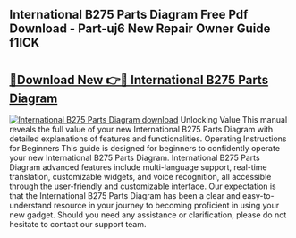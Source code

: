 ## International B275 Parts Diagram Free Pdf Download - Part-uj6 New Repair Owner Guide f1ICK

# <h2><a href="http://dfkbay7.blite.top/?on=International+B275+Parts+Diagram">🔗Download New 👉🔴 International B275 Parts Diagram</a></h2>

[![International B275 Parts Diagram download](https://i.imgur.com/lujVjoI.png)](http://dfkbay7.blite.top/?on=International+B275+Parts+Diagram)
Unlocking Value This manual reveals the full value of your new International B275 Parts Diagram with detailed explanations of features and functionalities. Operating Instructions for Beginners This guide is designed for beginners to confidently operate your new International B275 Parts Diagram. International B275 Parts Diagram advanced features include multi-language support, real-time translation, customizable widgets, and voice recognition, all accessible through the user-friendly and customizable interface. Our expectation is that the International B275 Parts Diagram has been a clear and easy-to-understand resource in your journey to becoming proficient in using your new gadget. Should you need any assistance or clarification, please do not hesitate to contact our support team.
